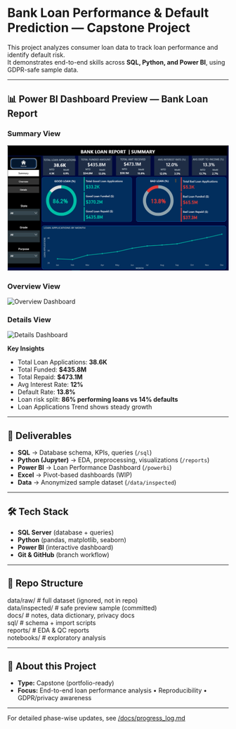 # Bank Loan Performance & Default Prediction — Capstone Project

This project analyzes consumer loan data to track loan performance and identify default risk.  
It demonstrates end-to-end skills across **SQL, Python, and Power BI**, using GDPR-safe sample data.

---

## 📊 Power BI Dashboard Preview — Bank Loan Report

### Summary View
![Summary Dashboard](docs/screenshots/summary_v1.png)

### Overview View
![Overview Dashboard](docs/screenshots/overview_v1.png)

### Details View
![Details Dashboard](docs/screenshots/details_v1.png)

**Key Insights**
- Total Loan Applications: **38.6K**
- Total Funded: **$435.8M**
- Total Repaid: **$473.1M**
- Avg Interest Rate: **12%**
- Default Rate: **13.8%**
- Loan risk split: **86% performing loans vs 14% defaults**
- Loan Applications Trend shows steady growth

---

## 🔑 Deliverables
- **SQL** → Database schema, KPIs, queries (`/sql`)
- **Python (Jupyter)** → EDA, preprocessing, visualizations (`/reports`)
- **Power BI** → Loan Performance Dashboard (`/powerbi`)
- **Excel** → Pivot-based dashboards (WIP)
- **Data** → Anonymized sample dataset (`/data/inspected`)

---

## 🛠 Tech Stack
- **SQL Server** (database + queries)
- **Python** (pandas, matplotlib, seaborn)
- **Power BI** (interactive dashboard)
- **Git & GitHub** (branch workflow)

---

## 📂 Repo Structure

data/raw/         # full dataset (ignored, not in repo)  
data/inspected/   # safe preview sample (committed)  
docs/             # notes, data dictionary, privacy docs  
sql/              # schema + import scripts  
reports/          # EDA & QC reports  
notebooks/        # exploratory analysis  

---

## 📌 About this Project
- **Type:** Capstone (portfolio-ready)
- **Focus:** End-to-end loan performance analysis • Reproducibility • GDPR/privacy awareness

---

For detailed phase-wise updates, see [/docs/progress_log.md](docs/progress_log.md)
